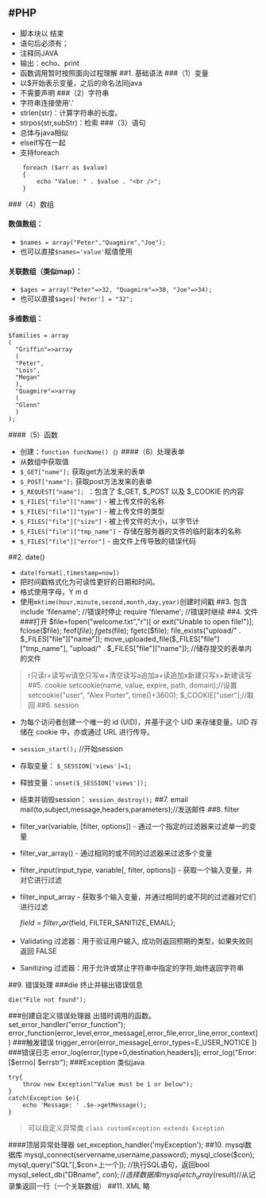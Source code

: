 #PHP
-------------------
* 脚本块以 <?php 开始，以 ?> 结束
* 语句后必须有；
* 注释同JAVA
* 输出：echo、print
* 函数调用暂时按照面向过程理解
##1. 基础语法
###（1）变量
* 以$开始表示变量，之后的命名法同java
* 不需要声明
###（2）字符串
* 字符串连接使用'.'
* strlen(str)：计算字符串的长度。
* strpos(str,subStr)：检索
###（3）语句
* 总体与java相似
* elseif写在一起
* 支持foreach 
```
	foreach ($arr as $value)
	{
  		echo "Value: " . $value . "<br />";
	}
```
###（4）数组
#### 数值数组：
* `$names = array("Peter","Quagmire","Joe");`
* 也可以直接`$names='value'`赋值使用
#### 关联数组（类似map）：
* `$ages = array("Peter"=>32, "Quagmire"=>30, "Joe"=>34);`
*  也可以直接`$ages['Peter'] = "32";`
#### 多维数组：
	$families = array
	(
	  "Griffin"=>array
	  (
	  "Peter",
	  "Lois",
	  "Megan"
	  ),
	  "Quagmire"=>array
	  (
	  "Glenn"
	  )
	);
####（5）函数
* 创建：`function funcName() ｛｝`
####（6）处理表单
* 从数组中获取值
* `$_GET["name"];` 获取get方法发来的表单
* `$_POST["name"];` 获取post方法发来的表单
* `$_REQUEST["name"]; `：包含了 $_GET, $_POST 以及 $_COOKIE 的内容
* `$_FILES["file"]["name"]` - 被上传文件的名称
* `$_FILES["file"]["type"]` - 被上传文件的类型
* `$_FILES["file"]["size"]` - 被上传文件的大小，以字节计
* `$_FILES["file"]["tmp_name"]` - 存储在服务器的文件的临时副本的名称
* `$_FILES["file"]["error"]` - 由文件上传导致的错误代码

##2. date()
* `date(format[,timestamp=now])`
* 把时间戳格式化为可读性更好的日期和时间。
* 格式使用字母，Y m d
* 使用`mktime(hour,minute,second,month,day,year)`创建时间戳
##3. 包含
	 include 'filename'; //错误时停止
	 require 'filename'; //错误时继续
##4. 文件
###打开
	$file=fopen("welcome.txt","r")[ or exit("Unable to open file!")];
	fclose($file);
	feof($file);
	fgets($file);
	fgetc($file); 
	file_exists("upload/" . $_FILES["file"]["name"]);
	move_uploaded_file($_FILES["file"]["tmp_name"],
      "upload/" . $_FILES["file"]["name"]);	//储存提交的表单内的文件

> r只读r+读写w请空只写w+清空读写a追加a+读追加x新建只写x+新建读写
##5. cookie
	setcookie(name, value, expire, path, domain);//设置
	setcookie("user", "Alex Porter", time()+3600);
	$_COOKIE["user"];//取回
##6. session 
* 为每个访问者创建一个唯一的 id (UID)，并基于这个 UID 来存储变量。UID 存储在 cookie 中，亦或通过 URL 进行传导。
* `session_start();` //开始session
* 存取变量： `$_SESSION['views']=1;`
* 释放变量：`unset($_SESSION['views']);`
* 结束并销毁session： `session_destroy();`
##7. email
	mail(to,subject,message,headers,parameters);//发送邮件
##8. filter
* filter_var(variable, [filter, options]) - 通过一个指定的过滤器来过滤单一的变量
* filter_var_array() - 通过相同的或不同的过滤器来过滤多个变量
* filter_input(input_type, variable[, filter, options]) - 获取一个输入变量，并对它进行过滤
* filter_input_array - 获取多个输入变量，并通过相同的或不同的过滤器对它们进行过滤

	$field=filter_var($field, FILTER_SANITIZE_EMAIL);
* Validating 过滤器：用于验证用户输入, 成功则返回预期的类型，如果失败则返回 FALSE
* Sanitizing 过滤器：用于允许或禁止字符串中指定的字符,始终返回字符串

##9. 错误处理
###die
终止并输出错误信息

	die("File not found");
###创建自定义错误处理器
出错时调用的函数。
	set_error_handler("error_function");
	error_function(error_level,error_message[,error_file,error_line,error_context])
###触发错误
	trigger_error(error_message[,error_types=E_USER_NOTICE ])
###错误日志
	error_log(error,[type=0,destination,headers]);
	error_log("Error: [$errno] $errstr");
###Exception
类似java

	try{
		throw new Exception("Value must be 1 or below");
	}
	catch(Exception $e){
 		echo 'Message: ' .$e->getMessage();
 	}
>可以自定义异常类 `class customException extends Exception`

####顶层异常处理器
	set_exception_handler('myException');
##10. mysql数据库
	mysql_connect(servername,username,password);
	mysql_close($con);
	mysql_query("SQL"[,$con=上一个]); //执行SQL语句，返回bool
	mysql_select_db("DBname", $con);//选择数据库
	mysql_fetch_array($result)//从记录集返回一行（一个关联数组）
##11. XML
略